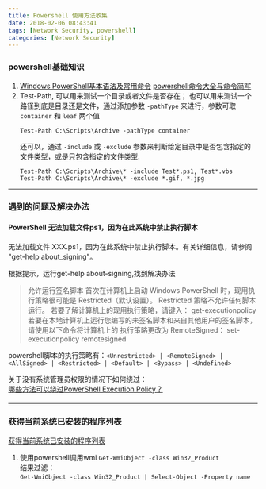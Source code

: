```yaml
---
title: Powershell 使用方法收集
date: 2018-02-06 08:43:41
tags: [Network Security, powershell]
categories: [Network Security]
---
```


### powershell基础知识

1. [Windows PowerShell基本语法及常用命令](https://www.cnblogs.com/feng-zhizi/p/9935874.html)
	[powershell命令大全与命令简写](https://www.cnblogs.com/nightnine/p/5119653.html)
2. Test-Path, 可以用来测试一个目录或者文件是否存在；
	也可以用来测试一个路径到底是目录还是文件，通过添加参数 `-pathType` 来进行，参数可取 `container` 和 `leaf` 两个值
	```
	Test-Path C:\Scripts\Archive -pathType container
	```
	还可以，通过 `-include` 或 `-exclude` 参数来判断给定目录中是否包含指定的文件类型，或是只包含指定的文件类型:
	```
	Test-Path C:\Scripts\Archive\* -include Test*.ps1, Test*.vbs
	Test-Path C:\Scripts\Archive\* -exclude *.gif, *.jpg
	```

---

### 遇到的问题及解决办法

#### PowerShell 无法加载文件ps1，因为在此系统中禁止执行脚本

无法加载文件 XXX.ps1，因为在此系统中禁止执行脚本。有关详细信息，请参阅 "get-help about_signing"。

根据提示，运行get-help about-signing,找到解决办法

>  允许运行签名脚本
    首次在计算机上启动 Windows PowerShell 时，现用执行策略很可能是 Restricted（默认设置）。
    Restricted 策略不允许任何脚本运行。
    若要了解计算机上的现用执行策略，请键入：
        get-executionpolicy
    若要在本地计算机上运行您编写的未签名脚本和来自其他用户的签名脚本，请使用以下命令将计算机上的
    执行策略更改为 RemoteSigned：
        set-executionpolicy remotesigned

powershell脚本的执行策略有：`<Unrestricted> | <RemoteSigned> | <AllSigned> | <Restricted> | <Default> | <Bypass> | <Undefined>`

关于没有系统管理员权限的情况下如何绕过：  
[哪些方法可以绕过PowerShell Execution Policy？](https://blog.csdn.net/qq_27446553/article/details/50577296)

####

---

### 获得当前系统已安装的程序列表

[获得当前系统已安装的程序列表](http://www.4hou.com/technology/10206.html)  

1. 使用powershell调用wmi
`Get-WmiObject -class Win32_Product`  
结果过滤：  
`Get-WmiObject -class Win32_Product | Select-Object -Property name`



